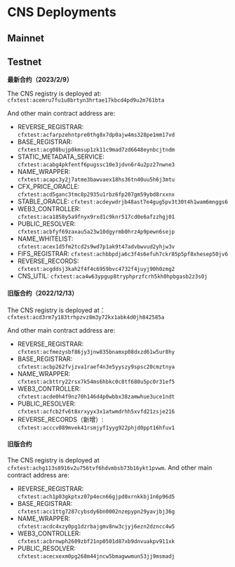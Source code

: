 # CNS Deployments

## Mainnet

## Testnet

**最新合约（2023/2/9）**

The CNS registry is deployed at: `cfxtest:acemru7fu1u8brtyn3hrtae17kbcd4pd9u2m761bta`

And other main contract address are:

* REVERSE\_REGISTRAR: `cfxtest:acfarpzehntpre0thg8x7dp0ajw4ms328pe1mm17vd`
* BASE\_REGISTRAR: `cfxtest:acg08bujp0kmsup1zk11c9mad7zd6648eynbcjtndm`
* STATIC\_METADATA\_SERVICE: `cfxtest:acabg4pkfentf6pugssc10e3jdvn6r4u2pz27nwne3`
* NAME\_WRAPPER: `cfxtest:acapc3y2j7atme3bawvaex18hs36tn40uu5h6j3mtu`
* CFX\_PRICE\_ORACLE: `cfxtest:acd5ganc3tmc8p2935u1rbz6fp207gm59ybd8rxxnx`
* STABLE\_ORACLE: `cfxtest:acdeywdrjb48ast7e4gug5pv3t30t4h1wam6mnggs6`
* WEB3\_CONTROLLER: `cfxtest:aca1858y5a9fnyx9rxd1c9knr517cd0e6afzzhgj01`
* PUBLIC\_RESOLVER: `cfxtest:acbfyf69zaxau5a23w10dgyrmb0hrz4p9pewn6sejp`
* NAME\_WHITELIST: `cfxtest:acex1d5fm2tcd2s9wd7p1ak9t47advbwvud2yhjw3v`
* FIFS\_REGISTRAR: `cfxtest:achbbpdja6c3f4s6efuh7ckr85p5pf8xhesep50jv6`
* REVERSE\_RECORDS: `cfxtest:acgddsj3kah2f4f4c6959bvc4732f4juyj90h0zmg2`
* CNS\_UTIL: `cfxtest:aca4w63ypgup8tryphprzfcrh5kh0hpbgasb2z3s0j`

#### 旧版合约（2022/12/13）

The CNS registry is deployed at：`cfxtest:acd3rm7y183trhpzvz8m3y72kx1abk4d0jh842585a`

And other main contract address are:

* REVERSE\_REGISTRAR: `cfxtest:acfmezysbf86jy3jnw835bnamxp08dxzd61w5ur8hy`
* BASE\_REGISTRAR: `cfxtest:acbp262fvjzva1raef4n3e5yyszy9spsc20cmztnya`
* NAME\_WRAPPER: `cfxtest:acbttry22rsx7k54ms6hbkc0c8tf680u5pc0r31ef5`
* WEB3\_CONTROLLER: `cfxtest:acde0h4f9nz70h146d4p0wbbx38zamwhue3uce1ndt`
* PUBLIC\_RESOLVER: `cfxtest:acfcb2fv6t8xrxyyx3x1atwmdrhh5xvfd21zsje216`
* REVERSE\_RECORDS（新增）: `cfxtest:acccv089mvek41rsmjyf1yyg922phjd0ppt16hfuv1`

#### 旧版合约

The CNS registry is deployed at `cfxtest:achg113s8916v2u756tvf6hdvmbsb73b16ykt1pvwm`. And other main contract address are:

* REVERSE\_REGISTRAR: `cfxtest:ach1p03gkptxz07p4ecn66gjpd0xrnkkbj1n6p96d5`
* BASE\_REGISTRAR: `cfxtest:acc1ttg7287cybsdy6bn0002nzepypn29yavjbj36g`
* NAME\_WRAPPER: `cfxtest:acdc4xzy0pg1dzrbajgmv8nw3cjyj6ezn2dzncc4w5`
* WEB3\_CONTROLLER: `cfxtest:acbrnwph2609zbf21np0501d87xb9dnvuakpv911xk`
* PUBLIC\_RESOLVER: `cfxtest:acecxexm0pg268m44jncw5bmagwwmun53jj9msmadj`

